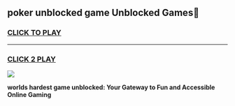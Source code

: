 
## poker unblocked game Unblocked Games👋
<h3>
<a href="https://premium.freeplayer.one?title=poker_unblocked_game&ref=16F">CLICK TO PLAY</a></h3>
<hr>

<h3>
<a href="https://premium.freeplayer.one?title=poker_unblocked_game&ref=16F">CLICK 2 PLAY</a>
  
</h3>

<a href="https://premium.freeplayer.one?title=poker_unblocked_game&ref=16F/"><img src="https://clearcache.store/games.png"></a>


**worlds hardest game unblocked: Your Gateway to Fun and Accessible Online Gaming**
